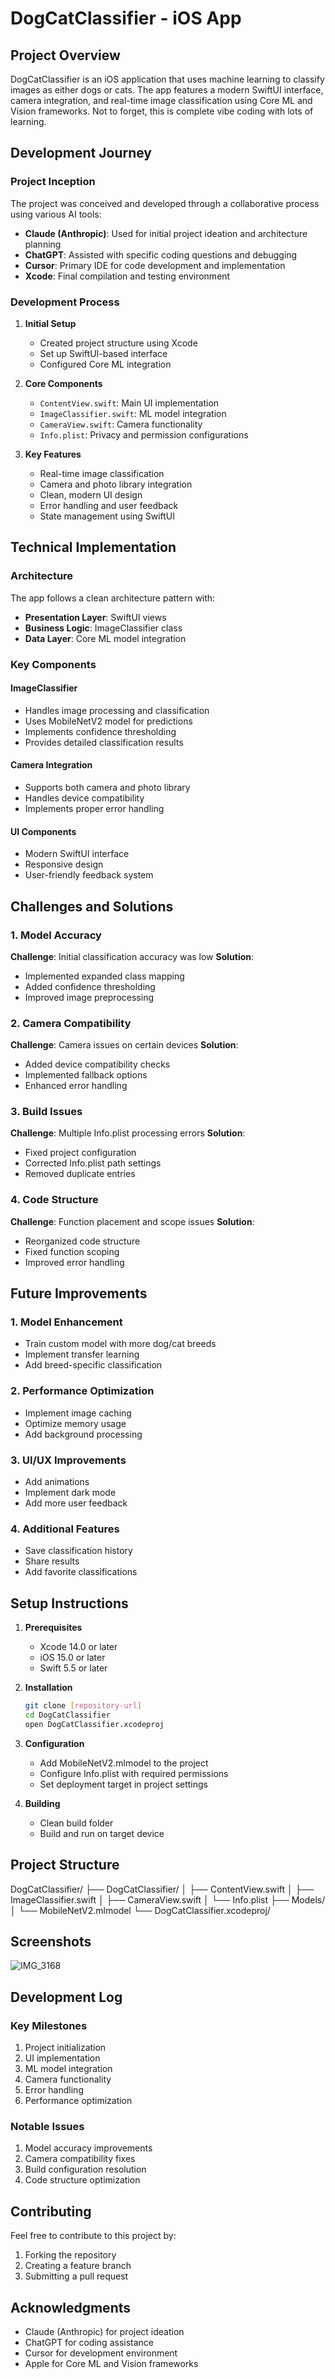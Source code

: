 # DogCatClassifier - iOS App 

## Project Overview
DogCatClassifier is an iOS application that uses machine learning to classify images as either dogs or cats. The app features a modern SwiftUI interface, camera integration, and real-time image classification using Core ML and Vision frameworks. Not to forget, this is complete vibe coding with lots of learning.

## Development Journey

### Project Inception
The project was conceived and developed through a collaborative process using various AI tools:
- **Claude (Anthropic)**: Used for initial project ideation and architecture planning
- **ChatGPT**: Assisted with specific coding questions and debugging
- **Cursor**: Primary IDE for code development and implementation
- **Xcode**: Final compilation and testing environment

### Development Process
1. **Initial Setup**
   - Created project structure using Xcode
   - Set up SwiftUI-based interface
   - Configured Core ML integration

2. **Core Components**
   - `ContentView.swift`: Main UI implementation
   - `ImageClassifier.swift`: ML model integration
   - `CameraView.swift`: Camera functionality
   - `Info.plist`: Privacy and permission configurations

3. **Key Features**
   - Real-time image classification
   - Camera and photo library integration
   - Clean, modern UI design
   - Error handling and user feedback
   - State management using SwiftUI

## Technical Implementation

### Architecture
The app follows a clean architecture pattern with:
- **Presentation Layer**: SwiftUI views
- **Business Logic**: ImageClassifier class
- **Data Layer**: Core ML model integration

### Key Components

#### ImageClassifier
- Handles image processing and classification
- Uses MobileNetV2 model for predictions
- Implements confidence thresholding
- Provides detailed classification results

#### Camera Integration
- Supports both camera and photo library
- Handles device compatibility
- Implements proper error handling

#### UI Components
- Modern SwiftUI interface
- Responsive design
- User-friendly feedback system

## Challenges and Solutions

### 1. Model Accuracy
**Challenge**: Initial classification accuracy was low
**Solution**: 
- Implemented expanded class mapping
- Added confidence thresholding
- Improved image preprocessing

### 2. Camera Compatibility
**Challenge**: Camera issues on certain devices
**Solution**:
- Added device compatibility checks
- Implemented fallback options
- Enhanced error handling

### 3. Build Issues
**Challenge**: Multiple Info.plist processing errors
**Solution**:
- Fixed project configuration
- Corrected Info.plist path settings
- Removed duplicate entries

### 4. Code Structure
**Challenge**: Function placement and scope issues
**Solution**:
- Reorganized code structure
- Fixed function scoping
- Improved error handling

## Future Improvements

### 1. Model Enhancement
- Train custom model with more dog/cat breeds
- Implement transfer learning
- Add breed-specific classification

### 2. Performance Optimization
- Implement image caching
- Optimize memory usage
- Add background processing

### 3. UI/UX Improvements
- Add animations
- Implement dark mode
- Add more user feedback

### 4. Additional Features
- Save classification history
- Share results
- Add favorite classifications

## Setup Instructions

1. **Prerequisites**
   - Xcode 14.0 or later
   - iOS 15.0 or later
   - Swift 5.5 or later

2. **Installation**
   ```bash
   git clone [repository-url]
   cd DogCatClassifier
   open DogCatClassifier.xcodeproj
   ```

3. **Configuration**
   - Add MobileNetV2.mlmodel to the project
   - Configure Info.plist with required permissions
   - Set deployment target in project settings

4. **Building**
   - Clean build folder
   - Build and run on target device

## Project Structure
DogCatClassifier/
├── DogCatClassifier/
│   ├── ContentView.swift
│   ├── ImageClassifier.swift
│   ├── CameraView.swift
│   └── Info.plist
├── Models/
│   └── MobileNetV2.mlmodel
└── DogCatClassifier.xcodeproj/


## Screenshots

![IMG_3168](https://github.com/user-attachments/assets/1b89a707-1f25-444e-97e5-79c3d8b8feca)



## Development Log

### Key Milestones
1. Project initialization
2. UI implementation
3. ML model integration
4. Camera functionality
5. Error handling
6. Performance optimization

### Notable Issues
1. Model accuracy improvements
2. Camera compatibility fixes
3. Build configuration resolution
4. Code structure optimization

## Contributing
Feel free to contribute to this project by:
1. Forking the repository
2. Creating a feature branch
3. Submitting a pull request

## Acknowledgments
- Claude (Anthropic) for project ideation
- ChatGPT for coding assistance
- Cursor for development environment
- Apple for Core ML and Vision frameworks

